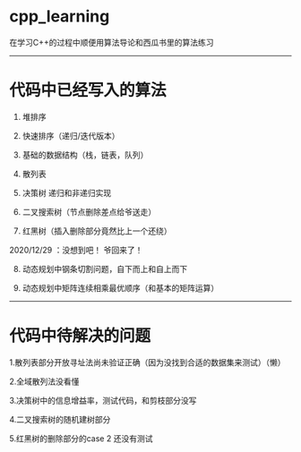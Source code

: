 # cpp_learning

在学习C++的过程中顺便用算法导论和西瓜书里的算法练习


---
# 代码中已经写入的算法
1. 堆排序

2. 快速排序（递归/迭代版本）

3. 基础的数据结构（栈，链表，队列）

4. 散列表

5. 决策树 递归和非递归实现

6. 二叉搜索树（节点删除差点给爷送走）

7. 红黑树（插入删除部分竟然比上一个还绕）

2020/12/29 ：没想到吧！ 爷回来了！

8. 动态规划中钢条切割问题，自下而上和自上而下

9. 动态规划中矩阵连续相乘最优顺序（和基本的矩阵运算）

---

# 代码中待解决的问题
1.散列表部分开放寻址法尚未验证正确（因为没找到合适的数据集来测试）（懒）

2.全域散列法没看懂

3.决策树中的信息增益率，测试代码，和剪枝部分没写 

4.二叉搜索树的随机建树部分

5.红黑树的删除部分的case 2 还没有测试
